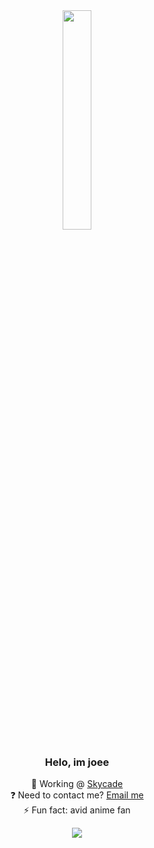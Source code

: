 <div align="center">
<img src="https://camo.githubusercontent.com/e2e3940969a45f9a09942babd34781c1284a33c6aafa1799b970eec382552303/68747470733a2f2f692e70696e696d672e636f6d2f6f726967696e616c732f61382f38622f65392f61383862653966376465623930633365313737396239666434313465613864622e676966" align="center" style="width: 30%" />

  

### <div align="center">Helo, im joee</div>  
  

🔭 Working @ [Skycade](https://skycade.net)<br>
❓ Need to contact me? [Email me](mailto:me@hypews.com)  <br>
⚡ Fun fact: avid anime fan<br>

![](https://metrics.lecoq.io/hypewsthedev?template=classic&tweets=1&lines=1&code=1&isocalendar=1&languages=1&people=1&activity=1&isocalendar.duration=half-year&languages.ignored=python%2C%20css&languages.limit=8&languages.sections=most-used&languages.colors=github&languages.threshold=0%25&languages.indepth=false&languages.analysis.timeout=15&languages.categories=markup%2C%20programming&languages.recent.categories=markup%2C%20programming&languages.recent.load=300&languages.recent.days=14&people.limit=24&people.size=28&people.types=followers%2C%20following&people.identicons=false&people.shuffle=false&code.lines=12&code.load=100&code.visibility=all&activity.limit=5&activity.load=300&activity.days=14&activity.filter=all&activity.visibility=all&activity.timestamps=true&tweets.attachments=true&tweets.limit=2&tweets.user=joehosten_&config.timezone=Europe%2FLondon)
</div>
